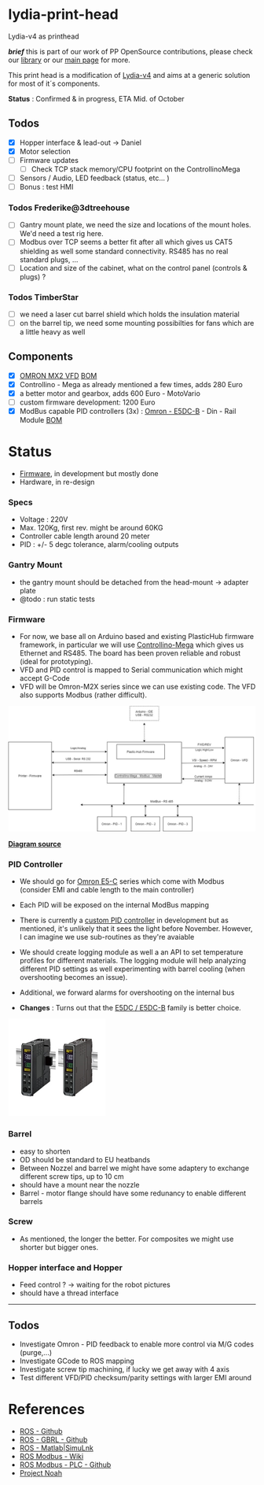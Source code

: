 # lydia-print-head

Lydia-v4 as printhead

***brief*** this is part of our work of PP OpenSource contributions, please check our [library](https://library.precious-plastic.org/) or our [main page](https://plastic-hub.com/products/) for more.

This print head is a modification of [Lydia-v4](https://plastic-hub.com/products/lydia-v4.html) and aims at a generic solution for most of it´s components.

**Status** : Confirmed & in progress, ETA Mid. of October

## Todos

- [x] Hopper interface & lead-out -> Daniel
- [x] Motor selection
- [ ] Firmware updates
  - [ ] Check TCP stack memory/CPU footprint on the ControllinoMega
- [ ] Sensors / Audio, LED feedback (status, etc... )
- [ ] Bonus : test HMI

### Todos Frederike@3dtreehouse

- [ ] Gantry mount plate, we need the size and locations of the mount holes. We'd need a test rig here.
- [ ] Modbus over TCP seems a better fit after all which gives us CAT5 shielding as well some standard connectivity. RS485 has no real standard plugs, ...
- [ ] Location and size of the cabinet, what on the control panel (controls & plugs) ?

### Todos TimberStar

- [ ] we need a laser cut barrel shield which holds the insulation material
- [ ] on the barrel tip, we need some mounting possibilties for fans which are a little heavy as well

## Components

- [x] [OMRON MX2 VFD](https://industrial.omron.es/es/products/3G3MX2-A2022-E) [BOM](https://es.wiautomation.com/omron/variadores-motores-proteccion-de-circuitos/3G3MX2A2022E?SubmitCurrency=1&id_currency=1&gclid=Cj0KCQjwy8f6BRC7ARIsAPIXOjgnGbRSd_DaX-o59wjtIBqI2mGllXWWOvjhSC1sPQgOTmGMvc7toncaAqejEALw_wcB)
- [x] Controllino - Mega as already mentioned a few times, adds 280 Euro
- [x] a better motor and gearbox, adds 600 Euro - MotoVario
- [ ] custom firmware development: 1200 Euro
- [x] ModBus capable PID controllers (3x) : [Omron - E5DC-B](https://industrial.omron.eu/en/products/E5DC-QX2ASM-002) - Din - Rail Module [BOM](https://es.wiautomation.com/omron/plc-sistemas/E5DCQX2ASM002?SubmitCurrency=1&id_currency=1&gclid=Cj0KCQjwy8f6BRC7ARIsAPIXOjgWMeg-P2iN7wysDExpeHJHtEHAv06B2pKTz3DQlKjn67Al2K7YvvMaAs4IEALw_wcB)

# Status

- [Firmware](https://github.com/plastic-hub/hydra), in development but mostly done
- Hardware, in re-design

### Specs

- Voltage : 220V
- Max. 120Kg, first rev. might be around 60KG
- Controller cable length around 20 meter
- PID : +/- 5 degc tolerance, alarm/cooling outputs

### Gantry Mount

- the gantry mount should be detached from the head-mount -> adapter plate
- @todo : run static tests

### Firmware

- For now, we base all on Arduino based and existing PlasticHub firmware framework, in particular we will use [Controllino-Mega](https://www.controllino.biz/product/controllino-mega/) which gives us Ethernet and RS485. The board has been proven reliable and robust (ideal for prototyping).
- VFD and PID control is mapped to Serial communication which might accept G-Code
- VFD will be Omron-M2X series since we can use existing code. The VFD also supports Modbus (rather difficult).

![](./assets/lydia-print-head-logical.jpg)

**[Diagram source](https://app.diagrams.net/#G1L7Prviy9U-2gpcZHm8Z5dj39gxDHd_V_)**

### PID Controller

- We should go for [Omron E5-C](https://assets.omron.com/m/6f7cd0d93654a7a4/original/E5_C-Temperature-Controller-to-NB-Screen-Template-Tech-Guide.pdf) series which come with Modbus (consider EMI and cable length to the main controller)
- Each PID will be exposed on the internal ModBus mapping
- There is currently a [custom PID controller](https://github.com/plastic-hub/pid-controller) in development but as mentioned, it's unlikely that it sees the light before November. However, I can imagine we use sub-routines as they're avaiable
- We should create logging module as well a an API to set temperature profiles for different materials. The logging module will help analyzing different PID settings as well experimenting with barrel cooling (when overshooting becomes an issue).
- Additional, we forward alarms for overshooting on the internal bus

- **Changes** :  Turns out that the [E5DC / E5DC-B](http://www.ia.omron.com/products/family/3242/) family is better choice.

![](./assets/E5DC-B.jpg)

### Barrel

- easy to shorten
- OD should be standard to EU heatbands
- Between Nozzel and barrel we might have some adaptery to exchange different screw tips, up to 10 cm
- should have a mount near the nozzle
- Barrel - motor flange should have some redunancy to enable different barrels

### Screw

- As mentioned, the longer the better. For composites we might use shorter but bigger ones.

### Hopper interface and Hopper

- Feed control ? -> waiting for the robot pictures
- should have a thread interface

----
## Todos

- Investigate Omron - PID feedback to enable more control via M/G codes (purge,...)
- Investigate GCode to ROS mapping
- Investigate screw tip machining, if lucky we get away with 4 axis
- Test different VFD/PID checksum/parity settings with larger EMI around

# References

- [ROS - Github](https://github.com/ros-industrial)
- [ROS - GBRL - Github](https://github.com/openautomation/ROS-GRBL/wiki/GRBLtron)
- [ROS - Matlab|SimuLnk](https://www.mathworks.com/help/ros/ug/get-started-with-ros-in-simulink.html)
- [ROS Modbus - Wiki](http://wiki.ros.org/modbus)
- [ROS Modbus - PLC - Github](https://github.com/sonyccd/ros_plc_modbus)
- [Project Noah](https://github.com/plastic-hub/noah)
